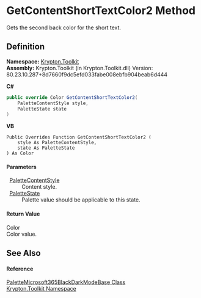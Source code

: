 # GetContentShortTextColor2 Method


Gets the second back color for the short text.



## Definition
**Namespace:** <a href="79d2eac2-21f4-54ff-7552-b20c33c30600.md">Krypton.Toolkit</a>  
**Assembly:** Krypton.Toolkit (in Krypton.Toolkit.dll) Version: 80.23.10.287+8d7660f9dc5efd033fabe008ebfb904beab6d444

**C#**
``` C#
public override Color GetContentShortTextColor2(
	PaletteContentStyle style,
	PaletteState state
)
```
**VB**
``` VB
Public Overrides Function GetContentShortTextColor2 ( 
	style As PaletteContentStyle,
	state As PaletteState
) As Color
```



#### Parameters
<dl><dt>  <a href="e51bbd11-7fb5-8388-9a31-63383b173303.md">PaletteContentStyle</a></dt><dd>Content style.</dd><dt>  <a href="93e626cd-00cf-240e-06c6-ab4d47e982ba.md">PaletteState</a></dt><dd>Palette value should be applicable to this state.</dd></dl>

#### Return Value
Color  
Color value.

## See Also


#### Reference
<a href="63c183a7-4f02-058e-2bfc-238113a7def1.md">PaletteMicrosoft365BlackDarkModeBase Class</a>  
<a href="79d2eac2-21f4-54ff-7552-b20c33c30600.md">Krypton.Toolkit Namespace</a>  
